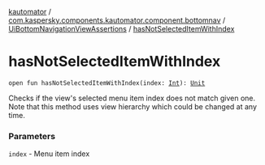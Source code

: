 [kautomator](../../index.md) / [com.kaspersky.components.kautomator.component.bottomnav](../index.md) / [UiBottomNavigationViewAssertions](index.md) / [hasNotSelectedItemWithIndex](./has-not-selected-item-with-index.md)

# hasNotSelectedItemWithIndex

`open fun hasNotSelectedItemWithIndex(index: `[`Int`](https://kotlinlang.org/api/latest/jvm/stdlib/kotlin/-int/index.html)`): `[`Unit`](https://kotlinlang.org/api/latest/jvm/stdlib/kotlin/-unit/index.html)

Checks if the view's selected menu item index does not match given one.
Note that this method uses view hierarchy which could be changed at any time.

### Parameters

`index` - Menu item index